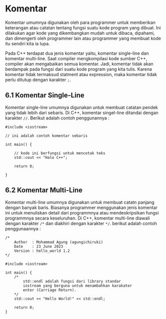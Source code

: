 # Komentar
Komentar umumnya digunakan oleh para programmer untuk memberikan keterangan atau catatan tentang fungsi suatu kode program yang dibuat. Ini dilakukan agar kode yang dikembangkan mudah untuk dibaca, dipahami, dan dimengerti oleh programmer lain atau programmer yang membuat kode itu sendiri kita ia lupa.

Pada C++ terdapat dua jenis komentar yaitu, komentar single-line dan komentar multi-line. Saat compiler mengkompilasi kode sumber C++, compiler akan mengabaikan semua komentar. Jadi, komentar tidak akan berdampak pada fungsi dari suatu kode program yang kita tulis. Karena komentar tidak termaksud statment atau expression, maka komentar tidak perlu ditutup dengan karakter `;`.

## 6.1 Komentar Single-Line
Komentar single-line umumnya digunakan untuk membuat catatan pendek yang tidak lebih dari sebaris. Di C++, komentar singel-line ditandai dengan karakter `//`. Berikut adalah contoh penggunannya :

```
#include <iostream>

// ini adalah contoh komentar sebaris

int main() {
	
	// kode ini berfungsi untuk mencetak teks
	std::cout << "Halo C++";

	return 0;

}
```


## 6.2 Komentar Multi-Line
Komentar multi-line umumnya digunakan untuk membuat catatn panjang dengan banyak baris. Biasanya programmer menggunakan jenis komentar ini untuk menuliskan detail dari programmnya atau mendeskripsikan fungsi programmnya secara keseluruhan. Di C++, komentar multi-line diawali dengan karakter `/*` dan diakhiri dengan karakter `*/`. berikut adalah contoh penggunaannya :

```
/* 
	Author	: Mohammad Agung (agungichiruki)
	Date	: 23 June 2023
	Version	: hello_world 1.2
*/

#include <iostream>

int main() {
	/*
		std::endl adalah fungsi dari library standar
		iostream yang berguna untuk menambahkan karakater
		enter (Carriage Return).
	*/
	std::cout << "Hello World!" << std::endl;

	return 0;
}
```